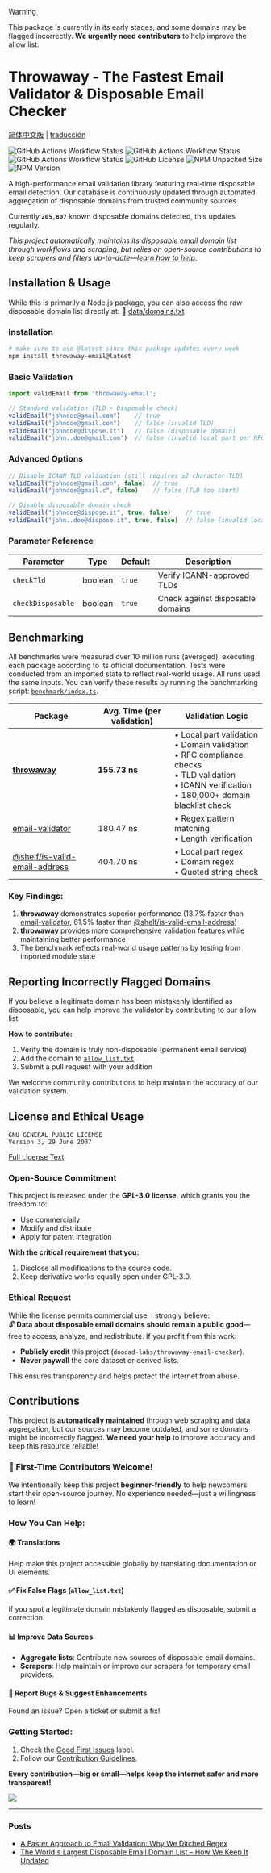 > [!WARNING]  
> This package is currently in its early stages, and some domains may be flagged incorrectly. **We urgently need contributors** to help improve the allow list.

# Throwaway - The Fastest Email Validator & Disposable Email Checker

[简体中文版](translations/README.zh-CN.md) | [traducción](translations/README.es-ES.md)

![GitHub Actions Workflow Status](https://img.shields.io/github/actions/workflow/status/doodad-labs/throwaway-email-checker/scrape-domains.yml?style=flat-square&label=Domain%20Scraping)
![GitHub Actions Workflow Status](https://img.shields.io/github/actions/workflow/status/doodad-labs/throwaway-email-checker/fetch-domains.yml?style=flat-square&label=Domain%20Fetch)
![GitHub Actions Workflow Status](https://img.shields.io/github/actions/workflow/status/doodad-labs/throwaway-email-checker/fetch-tlds.yml?style=flat-square&label=TLDs%20Fetch)
![GitHub License](https://img.shields.io/github/license/doodad-labs/throwaway-email-checker?style=flat-square)
![NPM Unpacked Size](https://img.shields.io/npm/unpacked-size/throwaway-email?style=flat-square)
![NPM Version](https://img.shields.io/npm/v/throwaway-email?style=flat-square)

A high-performance email validation library featuring real-time disposable email detection. Our database is continuously updated through automated aggregation of disposable domains from trusted community sources.

<!-- disposable database size: the number between the backticks on the next line will be automatically updated -->
Currently **`205,807`** known disposable domains detected, this updates regularly.

*This project automatically maintains its disposable email domain list through workflows and scraping, but relies on open-source contributions to keep scrapers and filters up-to-date—[learn how to help](#contributions).*

## Installation & Usage

While this is primarily a Node.js package, you can also access the raw disposable domain list directly at: 📁 [data/domains.txt](https://raw.githubusercontent.com/doodad-labs/throwaway-email-checker/refs/heads/main/data/domains.txt)

### Installation
```bash
# make sure to use @latest since this package updates every week
npm install throwaway-email@latest
```

### Basic Validation
```ts
import validEmail from 'throwaway-email';

// Standard validation (TLD + Disposable check)
validEmail("johndoe@gmail.com")    // true
validEmail("johndoe@gmail.con")    // false (invalid TLD)
validEmail("johndoe@dispose.it")   // false (disposable domain)
validEmail("john..doe@gmail.com")  // false (invalid local part per RFC 5322)
```

### Advanced Options
```ts
// Disable ICANN TLD validation (still requires ≥2 character TLD)
validEmail("johndoe@gmail.con", false)  // true
validEmail("johndoe@gmail.c", false)    // false (TLD too short)

// Disable disposable domain check
validEmail("johndoe@dispose.it", true, false)    // true
validEmail("john..doe@dispose.it", true, false)  // false (invalid local part)
```

### Parameter Reference
| Parameter | Type | Default | Description |
|-----------|------|---------|-------------|
| `checkTld` | boolean | `true` | Verify ICANN-approved TLDs |
| `checkDisposable` | boolean | `true` | Check against disposable domains |

## Benchmarking

All benchmarks were measured over 10 million runs (averaged), executing each package according to its official documentation. Tests were conducted from an imported state to reflect real-world usage. All runs used the same inputs. You can verify these results by running the benchmarking script: [`benchmark/index.ts`](https://github.com/doodad-labs/throwaway-email-checker/blob/main/benchmark/index.ts).

| Package | Avg. Time (per validation) | Validation Logic |
|---------|----------------------------|------------------|
| **[throwaway](https://github.com/doodad-labs/throwaway-email-checker)** | **155.73 ns** | • Local part validation<br>• Domain validation<br>• RFC compliance checks<br>• TLD validation<br>• ICANN verification<br>• 180,000+ domain blacklist check |
| [email-validator](https://npmjs.com/email-validator) | 180.47 ns | • Regex pattern matching<br>• Length verification |
| [@shelf/is-valid-email-address](https://npmjs.com/@shelf/is-valid-email-address) | 404.70 ns | • Local part regex<br>• Domain regex<br>• Quoted string check |

### Key Findings:
1. **throwaway** demonstrates superior performance (13.7% faster than [email-validator](https://npmjs.com/email-validator), 61.5% faster than [@shelf/is-valid-email-address](https://npmjs.com/@shelf/is-valid-email-address))
2. **throwaway** provides more comprehensive validation features while maintaining better performance
3. The benchmark reflects real-world usage patterns by testing from imported module state

## Reporting Incorrectly Flagged Domains

If you believe a legitimate domain has been mistakenly identified as disposable, you can help improve the validator by contributing to our allow list.

**How to contribute:**
1. Verify the domain is truly non-disposable (permanent email service)
2. Add the domain to [`allow_list.txt`](./data/allow_list.txt)
3. Submit a pull request with your addition

We welcome community contributions to help maintain the accuracy of our validation system.


## License and Ethical Usage

```
GNU GENERAL PUBLIC LICENSE
Version 3, 29 June 2007
```  
[Full License Text](https://github.com/doodad-labs/throwaway-email-checker/blob/main/LICENSE)

### Open-Source Commitment
This project is released under the **GPL-3.0 license**, which grants you the freedom to:
- Use commercially  
- Modify and distribute  
- Apply for patent integration  

**With the critical requirement that you:**  
1. Disclose all modifications to the source code.  
2. Keep derivative works equally open under GPL-3.0.  

### Ethical Request
While the license permits commercial use, I strongly believe:  
🔓 **Data about disposable email domains should remain a public good**—free to access, analyze, and redistribute. If you profit from this work:  
- **Publicly credit** this project (`doodad-labs/throwaway-email-checker`).  
- **Never paywall** the core dataset or derived lists.  

This ensures transparency and helps protect the internet from abuse.  

## Contributions  

This project is **automatically maintained** through web scraping and data aggregation, but our sources may become outdated, and some domains might be incorrectly flagged. **We need your help** to improve accuracy and keep this resource reliable!  

### 🚀 First-Time Contributors Welcome!  
We intentionally keep this project **beginner-friendly** to help newcomers start their open-source journey. No experience needed—just a willingness to learn!  

### How You Can Help:  

#### 🌍 **Translations**  
Help make this project accessible globally by translating documentation or UI elements.  

#### ✅ **Fix False Flags** (`allow_list.txt`)  
If you spot a legitimate domain mistakenly flagged as disposable, submit a correction.  

#### 📊 **Improve Data Sources**  
- **Aggregate lists**: Contribute new sources of disposable email domains.  
- **Scrapers**: Help maintain or improve our scrapers for temporary email providers.  

#### 🐛 **Report Bugs & Suggest Enhancements**  
Found an issue? Open a ticket or submit a fix!  

### Getting Started:  
1. Check the [Good First Issues](https://github.com/doodad-labs/throwaway-email-checker/contribute) label.  
2. Follow our [Contribution Guidelines](CONTRIBUTING.md).  

**Every contribution—big or small—helps keep the internet safer and more transparent!**  


![](https://contrib.nn.ci/api?repo=doodad-labs/throwaway-email-checker)

---

### Posts

- [A Faster Approach to Email Validation: Why We Ditched Regex](https://dev.to/notreeceharris/a-faster-approach-to-email-validation-why-we-ditched-regex-14al)
- [The World's Largest Disposable Email Domain List – How We Keep It Updated](https://dev.to/notreeceharris/the-worlds-largest-disposable-email-domain-list-how-we-keep-it-updated-pd7)
